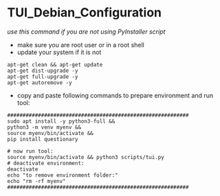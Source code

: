 # TUI_Debian_Configuration
_use this command if you are not using PyInstaller script_
* make sure you are root user or in a root shell
* update your system if it is not
```
apt-get clean && apt-get update
apt-get dist-upgrade -y
apt-get full-upgrade -y
apt-get autoremove -y
```
* copy and paste following commands to prepare environment and run tool:
```
###########################################################
sudo apt install -y python3-full &&
python3 -m venv myenv &&
source myenv/bin/activate &&
pip install questionary

# now run tool:
source myenv/bin/activate && python3 scripts/tui.py
# deactivate environment:
deactivate
echo "to remove environment folder:"
echo "rm -rf myenv"
###########################################################
```
